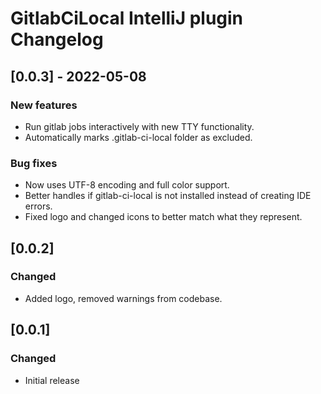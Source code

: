<!-- Keep a Changelog guide -> https://keepachangelog.com -->

# GitlabCiLocal IntelliJ plugin Changelog

## [0.0.3] - 2022-05-08
### New features
- Run gitlab jobs interactively with new TTY functionality.
- Automatically marks .gitlab-ci-local folder as excluded.
### Bug fixes
- Now uses UTF-8 encoding and full color support.
- Better handles if gitlab-ci-local is not installed instead of creating IDE errors.
- Fixed logo and changed icons to better match what they represent.

## [0.0.2]
### Changed
 - Added logo, removed warnings from codebase.

## [0.0.1]
### Changed
- Initial release
